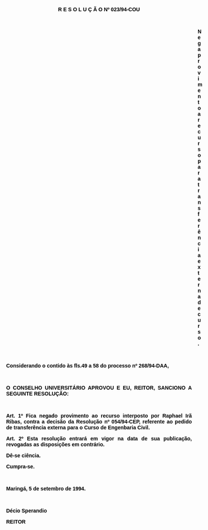 <BODY TEXT="#000000">

<B><FONT FACE="Arial"><P ALIGN="CENTER">R E S O L U &Ccedil; &Atilde; O  Nº 023/94-COU</P>
<P ALIGN="CENTER"></P>
<P ALIGN="CENTER">&nbsp;</P><DIR>
<DIR>
<DIR>
<DIR>
<DIR>
<DIR>
<DIR>
<DIR>
<DIR>
<DIR>
<DIR>
<DIR>
<DIR>

<P>Nega provimento a recurso para transfer&ecirc;ncia externa de curso.</P>

</B><P ALIGN="JUSTIFY">&nbsp;</P></DIR>
</DIR>
</DIR>
</DIR>
</DIR>
</DIR>
</DIR>
</DIR>
</DIR>
</DIR>
</DIR>
</DIR>
</DIR>

<P ALIGN="JUSTIFY">Considerando o contido &agrave;s fls.49 a 58 do <B>processo nº 268/94-DAA,</P>
</B></FONT><FONT SIZE=2>
<P>&nbsp;</P>
</FONT><FONT FACE="Arial"><P ALIGN="JUSTIFY">O CONSELHO UNIVERSIT&Aacute;RIO APROVOU E EU, REITOR, SANCIONO A SEGUINTE RESOLU&Ccedil;&Atilde;O:</P>
</FONT><FONT SIZE=2>
<P>&nbsp;</P>
</FONT><B><FONT FACE="Arial"><P ALIGN="JUSTIFY">Art. 1º </B>Fica negado provimento ao recurso interposto por <B>Raphael Ir&atilde;</B> <B>Ribas</B>, contra a decis&atilde;o da Resolu&ccedil;&atilde;o nº 054/94-CEP, referente ao pedido de transfer&ecirc;ncia externa para o Curso de Engenbaria Civil.</P>
<B><P ALIGN="JUSTIFY">Art. 2º</B> Esta resolu&ccedil;&atilde;o entrar&aacute; em vigor na data de sua publica&ccedil;&atilde;o, revogadas as disposi&ccedil;&otilde;es em contr&aacute;rio.</P>
<P ALIGN="JUSTIFY">D&ecirc;-se ci&ecirc;ncia.</P>
<P ALIGN="JUSTIFY">Cumpra-se.</P>
<P ALIGN="JUSTIFY"></P>
<P ALIGN="JUSTIFY">&nbsp;</P>
<P ALIGN="JUSTIFY">Maring&aacute;, 5 de setembro de 1994.</P>
<P ALIGN="JUSTIFY"></P>
<P ALIGN="JUSTIFY">&nbsp;</P>
<P ALIGN="JUSTIFY">D&eacute;cio Sperandio</P>
<B><P ALIGN="JUSTIFY">REITOR</P></B></FONT></BODY>
